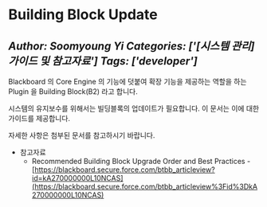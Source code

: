 # Building Block Update
*Author: Soomyoung Yi*
*Categories: ['[시스템 관리] 가이드 및 참고자료']*
*Tags: ['developer']*
---
Blackboard 의 Core Engine 의 기능에 덧붙여 확장 기능을 제공하는 역할을 하는 Plugin 을 Building
Block(B2) 라고 합니다.

시스템의 유지보수를 위해서는 빌딩블록의 업데이트가 필요합니다. 이 문서는 이에 대한 가이드를 제공합니다.

자세한 사항은 첨부된 문서를 참고하시기 바랍니다.

  * 참고자료
    * Recommended Building Block Upgrade Order and Best Practices - [https://blackboard.secure.force.com/btbb_articleview?id=kA270000000L10NCAS](https://blackboard.secure.force.com/btbb_articleview%3Fid%3DkA270000000L10NCAS)

